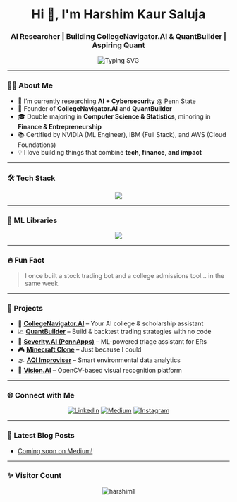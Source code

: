 
<h1 align="center">Hi 👋, I'm Harshim Kaur Saluja</h1>
<h3 align="center">AI Researcher | Building CollegeNavigator.AI & QuantBuilder | Aspiring Quant</h3>

<p align="center">
  <img src="https://readme-typing-svg.demolab.com?font=Fira+Code&size=22&pause=1000&center=true&vCenter=true&width=500&lines=AI+Researcher+%F0%9F%A7%91%E2%80%8D%F0%9F%92%BB;Building+CollegeNavigator.AI+%F0%9F%93%9A;Building+QuantBuilder+%F0%9F%93%88;Aspiring+Quant+%F0%9F%A7%91%E2%80%8D%F0%9F%93%96;Tech+%7C+Finance+%7C+Entrepreneurship" alt="Typing SVG" />
</p>

---

### 👩‍💻 About Me

- 🔭 I’m currently researching **AI + Cybersecurity** @ Penn State  
- 🚀 Founder of **CollegeNavigator.AI** and **QuantBuilder**  
- 🎓 Double majoring in **Computer Science & Statistics**, minoring in **Finance & Entrepreneurship**  
- 📚 Certified by NVIDIA (ML Engineer), IBM (Full Stack), and AWS (Cloud Foundations)  
- 💡 I love building things that combine **tech, finance, and impact**

---

### 🛠️ Tech Stack

<p align="center">
  <img src="https://skillicons.dev/icons?i=python,c,cpp,js,java,rust,react,html,css,tailwind,javascript,typescript,postgresql,mongodb,mysql,firebase,r,django,aws,gcp,azure,figma,github,git,linux,auth0,cloudfare" />
</p>

---


### 🧠 ML Libraries

<p align="center">
  <img src="https://skillicons.dev/icons?i=pytorch,tensorflow,scikit-learn,numpy,pandas,matplotlib,seaborn,opencv,transformers,nltk,fastai,flask,fastapi,streamlit,PyTorch" />
</p>

---

### 🔥 Fun Fact
> I once built a stock trading bot and a college admissions tool... in the same week.

---

### 🧩 Projects

- 🚀 [**CollegeNavigator.AI**](https://github.com/harshim1/CollegeNavigator.AI) – Your AI college & scholarship assistant  
- 📈 [**QuantBuilder**](https://github.com/harshim1/QuantBuilder) – Build & backtest trading strategies with no code  
- 🧠 [**Severity.AI (PennApps)**](https://github.com/harshim1/SeverityAI) – ML-powered triage assistant for ERs  
- 🎮 [**Minecraft Clone**](https://github.com/harshim1/Minecraft-Clone) – Just because I could  
- 🌫️ [**AQI Improviser**](https://github.com/harshim1/AQI-Improvizer) – Smart environmental data analytics  
- 🦾 [**Vision.AI**](https://github.com/harshim1/VisionAI) – OpenCV-based visual recognition platform

---

### 🌐 Connect with Me

<p align="center">
  <a href="https://www.linkedin.com/in/harshim/" target="_blank"><img alt="LinkedIn" src="https://img.shields.io/badge/LinkedIn-blue?logo=linkedin&style=for-the-badge"></a>
  <a href="https://medium.com/@harshim1" target="_blank"><img alt="Medium" src="https://img.shields.io/badge/Medium-black?logo=medium&style=for-the-badge"></a>
  <a href="https://www.instagram.com/harshim.codes" target="_blank"><img alt="Instagram" src="https://img.shields.io/badge/Instagram-purple?logo=instagram&style=for-the-badge"></a>
</p>

---

### 📝 Latest Blog Posts

<!-- BLOG-POST-LIST:START -->
<!-- Replace this with dynamic content or manually update -->
- [Coming soon on Medium!](https://medium.com/@harshim1)
<!-- BLOG-POST-LIST:END -->

---

### ✨ Visitor Count

<p align="center">
  <img src="https://komarev.com/ghpvc/?username=harshim1&label=Profile%20views&color=0e75b6&style=flat" alt="harshim1" />
</p>
